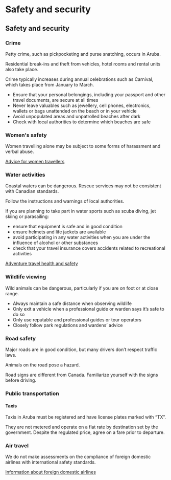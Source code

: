 # Safety and security

## Safety and security

### Crime

Petty crime, such as pickpocketing and purse snatching, occurs in Aruba.

Residential break-ins and theft from vehicles, hotel rooms and rental units also take place.

Crime typically increases during annual celebrations such as Carnival, which takes place from January to March.

* Ensure that your personal belongings, including your passport and other travel documents, are secure at all times
* Never leave valuables such as jewellery, cell phones, electronics, wallets or bags unattended on the beach or in your vehicle
* Avoid unpopulated areas and unpatrolled beaches after dark
* Check with local authorities to determine which beaches are safe

### Women's safety

Women travelling alone may be subject to some forms of harassment and verbal abuse.

[Advice for women travellers](https://travel.gc.ca/travelling/health-safety/advice-for-women-travellers "Advice for women travellers")

### Water activities

Coastal waters can be dangerous. Rescue services may not be consistent with Canadian standards.

Follow the instructions and warnings of local authorities.

If you are planning to take part in water sports such as scuba diving, jet skiing or parasailing:

* ensure that equipment is safe and in good condition
* ensure helmets and life jackets are available
* avoid participating in any water activities when you are under the influence of alcohol or other substances
* check that your travel insurance covers accidents related to recreational activities

[Adventure travel health and safety](https://travel.gc.ca/travelling/health-safety/adventure-travellers)

### Wildlife viewing

Wild animals can be dangerous, particularly if you are on foot or at close range.

* Always maintain a safe distance when observing wildlife
* Only exit a vehicle when a professional guide or warden says it’s safe to do so
* Only use reputable and professional guides or tour operators
* Closely follow park regulations and wardens’ advice

### Road safety

Major roads are in good condition, but many drivers don’t respect traffic laws.

Animals on the road pose a hazard.

Road signs are different from Canada. Familiarize yourself with the signs before driving.

### Public transportation

#### Taxis

Taxis in Aruba must be registered and have license plates marked with “TX”.

They are not metered and operate on a flat rate by destination set by the government. Despite the regulated price, agree on a fare prior to departure.

### Air travel

We do not make assessments on the compliance of foreign domestic airlines with international safety standards.

[Information about foreign domestic airlines](https://travel.gc.ca/air/in-flight-safety#other)